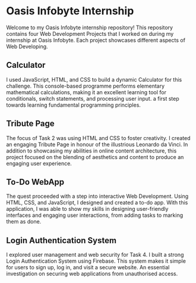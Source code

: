 # Oasis Infobyte Internship
Welcome to my Oasis Infobyte internship repository! This repository contains four Web Development Projects that I worked on during my internship at Oasis Infobyte. Each project showcases different aspects of Web Developing.

## Calculator
I used JavaScript, HTML, and CSS to build a dynamic Calculator for this challenge. This console-based programme performs elementary mathematical calculations, making it an excellent learning tool for conditionals, switch statements, and processing user input. a first step towards learning fundamental programming principles.

## Tribute Page
The focus of Task 2 was using HTML and CSS to foster creativity. I created an engaging Tribute Page in honour of the illustrious Leonardo da Vinci. In addition to showcasing my abilities in online content architecture, this project focused on the blending of aesthetics and content to produce an engaging user experience.

## To-Do WebApp
The quest proceeded with a step into interactive Web Development. Using HTML, CSS, and JavaScript, I designed and created a to-do app. With this application, I was able to show my skills in designing user-friendly interfaces and engaging user interactions, from adding tasks to marking them as done.

## Login Authentication System
I explored user management and web security for Task 4. I built a strong Login Authentication System using Firebase. This system makes it simple for users to sign up, log in, and visit a secure website. An essential investigation on securing web applications from unauthorised access.
